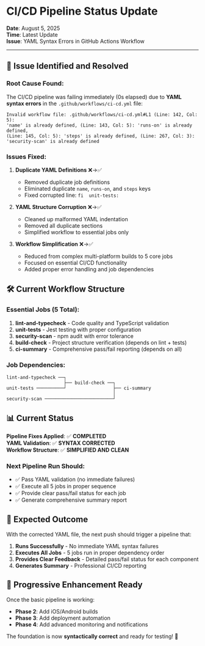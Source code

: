 # CI/CD Pipeline Status Update

**Date**: August 5, 2025\
**Time**: Latest Update\
**Issue**: YAML Syntax Errors in GitHub Actions Workflow

---

## 🚨 **Issue Identified and Resolved**

### **Root Cause Found:**

The CI/CD pipeline was failing immediately (0s elapsed) due to **YAML syntax
errors** in the `.github/workflows/ci-cd.yml` file:

```
Invalid workflow file: .github/workflows/ci-cd.yml#L1 (Line: 142, Col: 5):
'name' is already defined, (Line: 143, Col: 5): 'runs-on' is already defined,
(Line: 145, Col: 5): 'steps' is already defined, (Line: 267, Col: 3):
'security-scan' is already defined
```

### **Issues Fixed:**

1. **Duplicate YAML Definitions** ❌→✅
   - Removed duplicate job definitions
   - Eliminated duplicate `name`, `runs-on`, and `steps` keys
   - Fixed corrupted line: `fi  unit-tests:`

2. **YAML Structure Corruption** ❌→✅
   - Cleaned up malformed YAML indentation
   - Removed all duplicate sections
   - Simplified workflow to essential jobs only

3. **Workflow Simplification** ❌→✅
   - Reduced from complex multi-platform builds to 5 core jobs
   - Focused on essential CI/CD functionality
   - Added proper error handling and job dependencies

## 🛠️ **Current Workflow Structure**

### **Essential Jobs (5 Total):**

1. **lint-and-typecheck** - Code quality and TypeScript validation
2. **unit-tests** - Jest testing with proper configuration
3. **security-scan** - npm audit with error tolerance
4. **build-check** - Project structure verification (depends on lint + tests)
5. **ci-summary** - Comprehensive pass/fail reporting (depends on all)

### **Job Dependencies:**

```
lint-and-typecheck ──┐
                     ├── build-check ──┐
unit-tests ──────────┘                 ├── ci-summary
                                       │
security-scan ─────────────────────────┘
```

## 📊 **Current Status**

**Pipeline Fixes Applied**: ✅ **COMPLETED**\
**YAML Validation**: ✅ **SYNTAX CORRECTED**\
**Workflow Structure**: ✅ **SIMPLIFIED AND CLEAN**

### **Next Pipeline Run Should:**

- ✅ Pass YAML validation (no immediate failures)
- ✅ Execute all 5 jobs in proper sequence
- ✅ Provide clear pass/fail status for each job
- ✅ Generate comprehensive summary report

## 🎯 **Expected Outcome**

With the corrected YAML file, the next push should trigger a pipeline that:

1. **Runs Successfully** - No immediate YAML syntax failures
2. **Executes All Jobs** - 5 jobs run in proper dependency order
3. **Provides Clear Feedback** - Detailed pass/fail status for each component
4. **Generates Summary** - Professional CI/CD reporting

## 🚀 **Progressive Enhancement Ready**

Once the basic pipeline is working:

- **Phase 2**: Add iOS/Android builds
- **Phase 3**: Add deployment automation
- **Phase 4**: Add advanced monitoring and notifications

The foundation is now **syntactically correct** and ready for testing! 🎉
